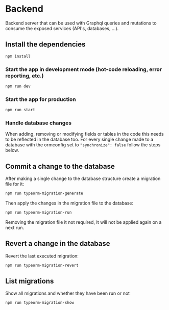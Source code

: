 # Backend

Backend server that can be used with Graphql queries and mutations to consume the exposed services (API's, databases, ...).

## Install the dependencies
```bash
npm install
```

### Start the app in development mode (hot-code reloading, error reporting, etc.)
```bash
npm run dev
```

### Start the app for production
```bash
npm run start
```

### Handle database changes

When adding, removing or modifying fields or tables in the code this needs to be reflected in the database too. For every single change made to a database with the ormconfig set to `"synchronize": false` follow the steps below.

## Commit a change to the database

After making a single change to the database structure create a migration file for it:

```bash
npm run typeorm-migration-generate
```
Then apply the changes in the migration file to the database:

```bash
npm run typeorm-migration-run
```

Removing the migration file it not required, It will not be applied again on a next run.

## Revert a change in the database

Revert the last executed migration:

```bash
npm run typeorm-migration-revert
```

## List migrations

Show all migrations and whether they have been run or not

```bash
npm run typeorm-migration-show
```